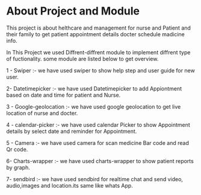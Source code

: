 # About Project and Module

This project is about helthcare and management for nurse and Patient and their family to get patient appointment details  docter schedule madicine info.
 
 In This Project we used Diffrent-diffrent module to implement diffrent type of fuctionality. some module are listed 
 below to get overview.
 
 1 - Swiper :-
    we have used swiper to show help step and user guide for new user.
   
 2- Datetimepicker :-
    we have used Datetimepicker to add Appiontment based on date and time for patient and Nurse.
    
3 - Google-geolocation :-
     we have used google geolocation to get live location of nurse and docter.

4 - calendar-picker :-
     we have used calendar Picker to show Appointment details by select date and reminder for Appointment.
     
5 - Camera :-
     we have used camera for scan medicine Bar code and read Qr code.
     
6-  Charts-wrapper :-
    we have used charts-wrapper to show patient reports by graph.
 
7- sendbird :-
   we have used sendbird for realtime chat and send video, audio,images and location.its same like whats App.


